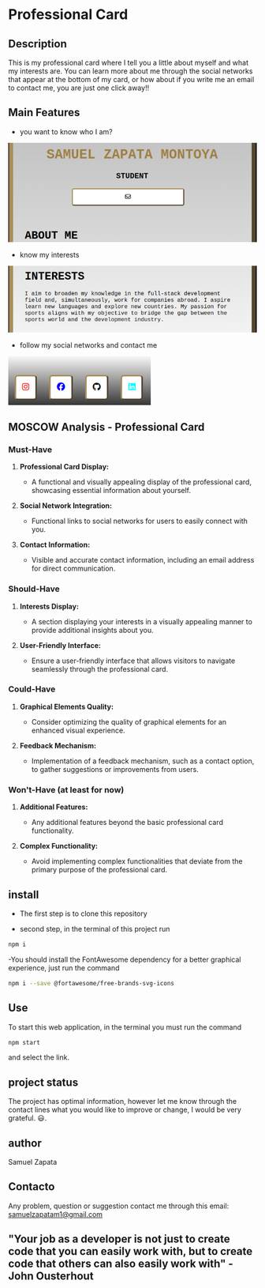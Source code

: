 # Professional Card

## Description
This is my professional card where I tell you a little about myself and what my interests are.
You can learn more about me through the social networks that appear at the bottom of my card, or how about if you write me an email to contact me, you are just one click away!!
## Main Features
- you want to know who I am?

![Alt text](<digital-professional-card/src/graphics-elements/Captura desde 2024-01-31 15-53-17.png>)

- know my interests

![Alt text](<digital-professional-card/src/graphics-elements/Captura desde 2024-01-31 15-51-31.png>)

- follow my social networks and contact me

![Alt text](<digital-professional-card/src/graphics-elements/Captura desde 2024-01-31 15-52-18.png>)

## MOSCOW Analysis - Professional Card

### Must-Have

1. **Professional Card Display:**
   - A functional and visually appealing display of the professional card, showcasing essential information about yourself.

2. **Social Network Integration:**
   - Functional links to social networks for users to easily connect with you.

3. **Contact Information:**
   - Visible and accurate contact information, including an email address for direct communication.

### Should-Have

1. **Interests Display:**
   - A section displaying your interests in a visually appealing manner to provide additional insights about you.

2. **User-Friendly Interface:**
   - Ensure a user-friendly interface that allows visitors to navigate seamlessly through the professional card.

### Could-Have

1. **Graphical Elements Quality:**
   - Consider optimizing the quality of graphical elements for an enhanced visual experience.

2. **Feedback Mechanism:**
   - Implementation of a feedback mechanism, such as a contact option, to gather suggestions or improvements from users.

### Won't-Have (at least for now)

1. **Additional Features:**
   - Any additional features beyond the basic professional card functionality.

2. **Complex Functionality:**
   - Avoid implementing complex functionalities that deviate from the primary purpose of the professional card.





## install

- The first step is to clone this repository

- second step, in the terminal of this project run
```bash
npm i
```
-You should install the FontAwesome dependency for a better graphical experience, just run the command
```bash
npm i --save @fortawesome/free-brands-svg-icons
```
## Use
To start this web application, in the terminal you must run the command
```bash
npm start
```
and select the link.


## project status
The project has optimal information, however let me know through the contact lines what you would like to improve or change, I would be very grateful. 😃.
## author
 Samuel Zapata

## Contacto
Any problem, question or suggestion contact me through this email:
samuelzapatam1@gmail.com

## "Your job as a developer is not just to create code that you can easily work with, but to create code that others can also easily work with" - John Ousterhout
